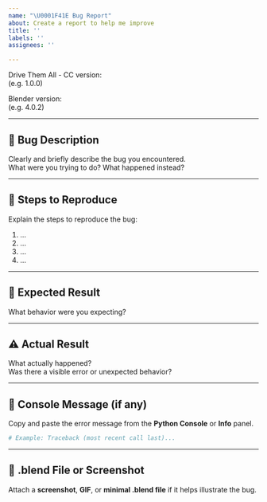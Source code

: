 ```yaml
---
name: "\U0001F41E Bug Report"
about: Create a report to help me improve
title: ''
labels: ''
assignees: ''

---
```


Drive Them All - CC version:  
(e.g. 1.0.0)

Blender version:  
(e.g. 4.0.2)

---

## 🐞 Bug Description

Clearly and briefly describe the bug you encountered.  
What were you trying to do? What happened instead?

---

## 🔁 Steps to Reproduce

Explain the steps to reproduce the bug:

1. ...  
2. ...  
3. ...  
4. ...

---

## 🎯 Expected Result

What behavior were you expecting?

---

## ⚠️ Actual Result

What actually happened?  
Was there a visible error or unexpected behavior?

---

## 🐍 Console Message (if any)

Copy and paste the error message from the **Python Console** or **Info** panel.

```python
# Example: Traceback (most recent call last)...
```

---

## 📎 .blend File or Screenshot

Attach a **screenshot**, **GIF**, or **minimal .blend file** if it helps illustrate the bug.
